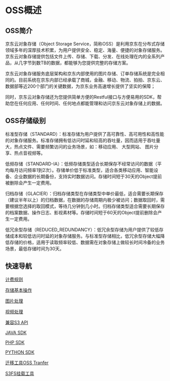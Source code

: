 # OSS概述

## OSS简介

京东云对象存储（Object Storage Service，简称OSS）是利用京东在分布式存储领域多年的深厚技术积累，为用户提供安全、稳定、海量、便捷的对象存储服务。京东云对象存储提供包括文件上传、存储、下载、分发、在线处理在内的全系列产品，从几字节到数TB的数据，都能够为您提供完整的存储方案。

京东云对象存储服务底层架构和京东内部使用的图片存储、订单存储系统是完全相同的。目前系统在京东内部已经承载了商城，金融、移动、物流、拍拍、京东云、数据部等近200个部门的关键数据，为京东业务高速增长提供了坚实的保障；

同时，京东云对象存储还为您提供简单方便的Restful接口与方便易用的SDK，帮助您在任何应用、任何时间、任何地点都能管理和访问京东云对象存储上的数据。

## OSS存储级别

标准型存储（STANDARD）：标准存储为用户提供了高可靠性、高可用性和高性能的对象存储服务。标准存储拥有低访问时延和较高的吞吐量，因而适用于吞吐量大，热点文件、需要频繁访问的业务场景，如：移动应用、 大型网站、 图片分享、热点音视频等。

低频存储（STANDARD-IA）：低频存储类型适合长期保存不经常访问的数据（平均每月访问频率1到2次）。存储单价低于标准类型，适合各类移动应用、智能设备、企业数据的长期备份，支持实时数据访问。存储时间短于30天的Object提前被删除会产生一定费用。

归档存储（GLACIER）：归档存储类型在存储类型中单价最低，适合需要长期保存（建议半年以上）的归档数据，在数据的存储周期内极少被访问；数据取回时，需要根据您选择的取回模式，等待几分钟到几小时。归档存储类型适合需要长期保存的档案数据、操作日志、影视素材等。存储时间短于60天的Object提前删除会产生一定费用。

低冗余型存储（REDUCED_REDUNDANCY）：低冗余型存储为用户提供了较低存储成本和较低访问时延的对象存储服务。与标准型存储相比，低冗余型存储大幅降低存储的价格，适用于读取频率较低、数据需在对象存储上做较长时间冷备的业务场景，最低存储时间为30天。

## 快速导航

[计费规则](../Pricing/Billing-Rules.md) 

[存储基本操作](../Operation-Guide/Sign-Up-Service-2.md)

[图片处理](../Operation-Guide/Image-Service-Guide/Introduction-1.md)

[视频处理](../Operation-Guide/Video-Service-Guide/Video-Service-Guide-Overview.md)

[兼容S3 API](../API-Reference-S3-Compatible/Introduction-2.md)

[JAVA SDK](https://docs.jdcloud.com/cn/object-storage-service/installation-s3)

[PHP SDK](../API-Reference-S3-Compatible/Compatibility-Tools/SDK-PHP.md)

[PYTHON SDK](../API-Reference-S3-Compatible/Compatibility-Tools/SDK-Python.md)

[迁移工具OSS Tranfer](../Best-Practices/Data-Migration-Tool.md)

[S3FS挂载工具](../Best-Practices/S3fs.md)

